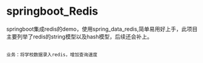 # springboot_Redis
springboot集成redis的demo，使用spring_data_redis,简单易用好上手，此项目主要列举了redis的string模型以及hash模型，后续还会补上。

~~~

业务：将学校数据录入redis，增加查询速度
~~~

